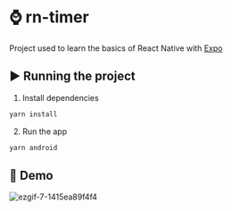 # :watch: rn-timer

Project used to learn the basics of React Native with [Expo]()

## ▶ Running the project 
1. Install dependencies
```bash
yarn install
```
2. Run the app
```bash
yarn android
```

## :iphone: Demo 
<img src="https://i.ibb.co/rpzGnMg/ezgif-7-1415ea89f4f4.gif" alt="ezgif-7-1415ea89f4f4" border="0">
